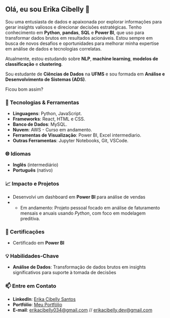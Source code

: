 ## Olá, eu sou Erika Cibelly 👋

Sou uma entusiasta de dados e apaixonada por explorar informações para gerar insights valiosos e direcionar decisões estratégicas. Tenho conhecimento em **Python**, **pandas**, **SQL** e **Power BI**, que uso para transformar dados brutos em resultados acionáveis. Estou sempre em busca de novos desafios e oportunidades para melhorar minha expertise em análise de dados e tecnologias correlatas.

Atualmente, estou estudando sobre **NLP**, **machine learning**, **modelos de classificação** e **clustering**. 

Sou estudante de **Ciências de Dados** na **UFMS** e sou formada em **Análise e Desenvolvimento de Sistemas (ADS)**.

Ficou bom assim?

### 🔧 Tecnologias & Ferramentas

- **Linguagens**: Python, JavaScript.
- **Frameworks**: React, HTML e CSS.
- **Banco de Dados**: MySQL.
- **Nuvem**: AWS - Curso em andamento.
- **Ferramentas de Visualização**: Power BI, Excel intermediario.
- **Outras Ferramentas**: Jupyter Notebooks, Git, VSCode.

### 🌐 Idiomas

- **Inglês** (intermediário)
- **Português** (nativo)

### 📈 Impacto e Projetos

- Desenvolvi um dashboard em **Power BI** para análise de vendas<!--reduzindo o tempo de tomada de decisão em 40%.-->
- - Em andamento: Projeto pessoal focado em análise de faturamento mensais e anuais usando *Python*, com foco em modelagem preditiva.
<!--- tilizei **Python e SQL** para criar um pipeline de análise de dados que otimizou a eficiência de relatórios mensais em um projeto.
- Integrei **Power BI** com **SQL** para criar relatórios automatizados, aumentando a visibilidade de KPIs e contribuindo para uma melhoria de 15% no desempenho.-->


### 📜 Certificações

- Certificado em **Power BI**

### 💡 Habilidades-Chave

- **Análise de Dados**: Transformação de dados brutos em insights significativos para suporte à tomada de decisões
<!-- **Storytelling com Dados**: Criação de relatórios claros e impactantes para diferentes públicos
- **KPIs e Métricas**: Definição e análise de métricas de desempenho para avaliar resultados
- **Automação de Relatórios**: Criação de soluções automatizadas para monitoramento contínuo de dados-->
<!---->
### 📫 Entre em Contato

- **LinkedIn**: [Erika Cibelly Santos](https://www.linkedin.com/in/erika-cibelly-santos-2072751a9/)
- **Portfólio**: [Meu Portfólio](https://erikacibellyportifolio.vercel.app/)
- **E-mail**: erikacibelly034@gmail.com // erikacibelly.dev@gmail.com

